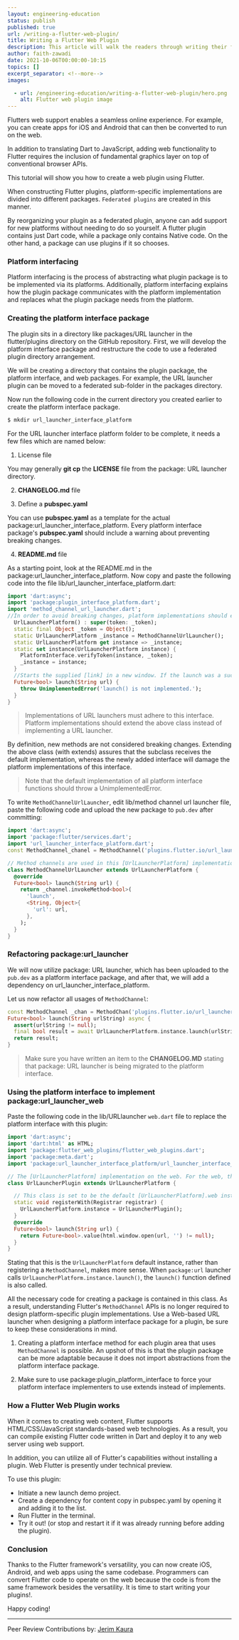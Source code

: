 ```yaml
---
layout: engineering-education
status: publish
published: true
url: /writing-a-flutter-web-plugin/
title: Writing a Flutter Web Plugin
description: This article will walk the readers through writing their first web plugin in Flutter. Platform interfacing is the process of abstracting what plugin package is to be implemented via its platforms. 
author: faith-zawadi
date: 2021-10-06T00:00:00-10:15
topics: []
excerpt_separator: <!--more-->
images:

  - url: /engineering-education/writing-a-flutter-web-plugin/hero.png
    alt: Flutter web plugin image
---
```

Flutters web support enables a seamless online experience. For example, you can create apps for iOS and Android that can then be converted to run on the web. 
<!--more-->
In addition to translating Dart to JavaScript, adding web functionality to Flutter requires the inclusion of fundamental graphics layer on top of conventional browser APIs. 

This tutorial will show you how to create a web plugin using Flutter.

When constructing Flutter plugins, platform-specific implementations are divided into different packages. `Federated plugins` are created in this manner. 

By reorganizing your plugin as a federated plugin, anyone can add support for new platforms without needing to do so yourself. A flutter plugin contains just Dart code, while a package only contains Native code. On the other hand, a package can use plugins if it so chooses. 

### Platform interfacing
Platform interfacing is the process of abstracting what plugin package is to be implemented via its platforms. Additionally, platform interfacing explains how the plugin package communicates with the platform implementation and replaces what the plugin package needs from the platform.

### Creating the platform interface package
The plugin sits in a directory like packages/URL launcher in the flutter/plugins directory on the GitHub repository. First, we will develop the platform interface package and restructure the code to use a federated plugin directory arrangement. 

We will be creating a directory that contains the plugin package, the platform interface, and web packages. For example, the URL launcher plugin can be moved to a federated sub-folder in the packages directory. 

Now run the following code in the current directory you created earlier to create the platform interface package.

```bash
$ mkdir url_launcher_interface_platform
```

For the URL launcher interface platform folder to be complete, it needs a few files which are named below:

1. License file

You may generally **git cp** the **LICENSE** file from the package: URL launcher directory.

2. **CHANGELOG.md** file

3. Define a **pubspec.yaml**

You can use **pubspec.yaml** as a template for the actual package:url_launcher_interface_platform. Every platform interface package's **pubspec.yaml** should include a warning about preventing breaking changes.

4.  **README.md** file

As a starting point, look at the README.md in the package:url_launcher_interface_platform. Now copy and paste the following code into the file lib/url_launcher_interface_platform.dart:

```dart
import 'dart:async';
import 'package:plugin_interface_platform.dart';
import 'method_channel_url_launcher.dart';
//In order to avoid breaking changes, platform implementations should extend this class rather than implement it. Adding new methods to this interface will break platform implementations that 'implement' it; therefore, extending this class assures that the subclass gets the default implementation.
  UrlLauncherPlatform() : super(token: _token);
  static final Object _token = Object();
  static UrlLauncherPlatform _instance = MethodChannelUrlLauncher();
  static UrlLauncherPlatform get instance => _instance;
  static set instance(UrlLauncherPlatform instance) {
    PlatformInterface.verifyToken(instance, _token);
    _instance = instance;
  }
  //Starts the supplied [link] in a new window. If the launch was a success, this function returns [true].
  Future<bool> launch(String url) {
    throw UnimplementedError('launch() is not implemented.');
  }
}
```

> Implementations of URL launchers must adhere to this interface. Platform implementations should extend the above class instead of implementing a URL launcher.

By definition, new methods are not considered breaking changes. Extending the above class (with extends) assures that the subclass receives the default implementation, whereas the newly added interface will damage the platform implementations of this interface.

>Note that the default implementation of all platform interface functions should throw a UnimplementedError.

To write `MethodChannelUrlLauncher`, edit lib/method channel url launcher file, paste the following code and upload the new package to `pub.dev` after committing:

```dart
import 'dart:async';
import 'package:flutter/services.dart';
import 'url_launcher_interface_platform.dart';
const MethodChannel_chanel = MethodChannel('plugins.flutter.io/url_launcher');

// Method channels are used in this [UrlLauncherPlatform] implementation.
class MethodChannelUrlLauncher extends UrlLauncherPlatform {
  @override
  Future<bool> launch(String url) {
    return _channel.invokeMethod<bool>(
      'launch',
      <String, Object>{
        'url': url,
      },
    );
  }
}
```

### Refactoring package:url_launcher
We will now utilize package: URL launcher, which has been uploaded to the `pub.dev` as a platform interface package, and after that, we will add a dependency on url_launcher_interface_platform.

Let us now refactor all usages of `MethodChannel`:

```dart
const MethodChannel _chan = MethodChan('plugins.flutter.io/url_launcher');
Future<bool> launch(String urlString) async {
  assert(urlString != null);
  final bool result = await UrlLauncherPlatform.instance.launch(urlString);
  return result;
}
```

> Make sure you have written an item to the **CHANGELOG.MD** stating that package: URL launcher is being migrated to the platform interface.

### Using the platform interface to implement package:url_launcher_web
Paste the following code in the lib/URLlauncher `web.dart` file to replace the platform interface with this plugin:

```Dart
import 'dart:async';
import 'dart:html' as HTML;
import 'package:flutter_web_plugins/flutter_web_plugins.dart';
import 'package:meta.dart';
import 'package:url_launcher_interface_platform/url_launcher_interface_platform.dart';

// The [UrlLauncherPlatform] implementation on the web. For the web, this class implements the package:url launcher functionality.
class UrlLauncherPlugin extends UrlLauncherPlatform {

  // This class is set to be the default [UrlLauncherPlatform].web instance.
  static void registerWith(Registrar registrar) {
    UrlLauncherPlatform.instance = UrlLauncherPlugin();
  }
  @override
  Future<bool> launch(String url) {
    return Future<bool>.value(html.window.open(url, '') != null);
  }
}
```

Stating that this is the `UrlLauncherPlatform` default instance, rather than registering a `MethodChannel`, makes more sense. When `package:url` launcher calls `UrlLauncherPlatform.instance.launch()`, the `launch()` function defined is also called.

All the necessary code for creating a package is contained in this class. As a result, understanding Flutter's `MethodChannel` APIs is no longer required to design platform-specific plugin implementations. Use a Web-based URL launcher when designing a platform interface package for a plugin, be sure to keep these considerations in mind.

1. Creating a platform interface method for each plugin area that uses `MethodChannel` is possible. An upshot of this is that the plugin package can be more adaptable because it does not import abstractions from the platform interface package.

2. Make sure to use package:plugin_platform_interface to force your platform interface implementers to use extends instead of implements.

### How a Flutter Web Plugin works
When it comes to creating web content, Flutter supports HTML/CSS/JavaScript standards-based web technologies. As a result, you can compile existing Flutter code written in Dart and deploy it to any web server using web support. 

In addition, you can utilize all of Flutter's capabilities without installing a plugin. Web Flutter is presently under technical preview.

To use this plugin:
- Initiate a new launch demo project.
- Create a dependency for content copy in pubspec.yaml by opening it and adding it to the list.
- Run Flutter in the terminal.
- Try it out! (or stop and restart it if it was already running before adding the plugin).

### Conclusion
Thanks to the Flutter framework's versatility, you can now create iOS, Android, and web apps using the same codebase. Programmers can convert Flutter code to operate on the web because the code is from the same framework besides the versatility. It is time to start writing your plugins!.

Happy coding!

---
Peer Review Contributions by: [Jerim Kaura](/engineering-education/authors/jerim-kaura/)
